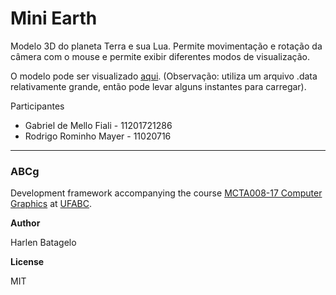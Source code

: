 # Mini Earth
Modelo 3D do planeta Terra e sua Lua. Permite movimentação e rotação da câmera com o mouse e permite exibir diferentes modos de visualização.

O modelo pode ser visualizado <a href="https://fiali1.github.io/cg_entrega3/miniEarth/">aqui</a>. (Observação: utiliza um arquivo .data relativamente grande, então pode levar alguns instantes para carregar).

Participantes
* Gabriel de Mello Fiali - 11201721286
* Rodrigo Rominho Mayer - 11020716

<hr></hr>

### ABCg
Development framework accompanying the course [MCTA008-17 Computer Graphics](http://professor.ufabc.edu.br/~harlen.batagelo/cg/) at [UFABC](https://www.ufabc.edu.br/).

<b>Author</b>

Harlen Batagelo

<b>License</b>

MIT
